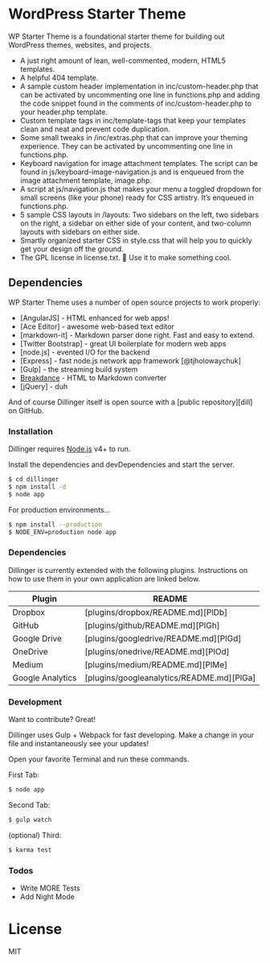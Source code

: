 # WordPress Starter Theme

WP Starter Theme is a foundational starter theme for building out WordPress themes, websites, and projects. 

  - A just right amount of lean, well-commented, modern, HTML5 templates.
  - A helpful 404 template.
  - A sample custom header implementation in inc/custom-header.php that can be activated by uncommenting one line in functions.php and adding the code snippet found in the comments of inc/custom-header.php to your header.php template.
  - Custom template tags in inc/template-tags that keep your templates clean and neat and prevent code duplication.
  - Some small tweaks in /inc/extras.php that can improve your theming experience. They can be activated by uncommenting one line in functions.php.
  - Keyboard navigation for image attachment templates. The script can be found in js/keyboard-image-navigation.js and is enqueued from the image attachment template, image.php.
  - A script at js/navigation.js that makes your menu a toggled dropdown for small screens (like your phone) ready for CSS artistry. It’s enqueued in functions.php.
  - 5 sample CSS layouts in /layouts: Two sidebars on the left, two sidebars on the right, a sidebar on either side of your content, and two-column layouts with sidebars on either side.
  - Smartly organized starter CSS in style.css that will help you to quickly get your design off the ground.
  - The GPL license in license.txt. 🙂 Use it to make something cool.

## Dependencies

WP Starter Theme uses a number of open source projects to work properly:

* [AngularJS] - HTML enhanced for web apps!
* [Ace Editor] - awesome web-based text editor
* [markdown-it] - Markdown parser done right. Fast and easy to extend.
* [Twitter Bootstrap] - great UI boilerplate for modern web apps
* [node.js] - evented I/O for the backend
* [Express] - fast node.js network app framework [@tjholowaychuk]
* [Gulp] - the streaming build system
* [Breakdance](https://breakdance.github.io/breakdance/) - HTML to Markdown converter
* [jQuery] - duh

And of course Dillinger itself is open source with a [public repository][dill]
 on GitHub.

### Installation

Dillinger requires [Node.js](https://nodejs.org/) v4+ to run.

Install the dependencies and devDependencies and start the server.

```sh
$ cd dillinger
$ npm install -d
$ node app
```

For production environments...

```sh
$ npm install --production
$ NODE_ENV=production node app
```

### Dependencies

Dillinger is currently extended with the following plugins. Instructions on how to use them in your own application are linked below.

| Plugin | README |
| ------ | ------ |
| Dropbox | [plugins/dropbox/README.md][PlDb] |
| GitHub | [plugins/github/README.md][PlGh] |
| Google Drive | [plugins/googledrive/README.md][PlGd] |
| OneDrive | [plugins/onedrive/README.md][PlOd] |
| Medium | [plugins/medium/README.md][PlMe] |
| Google Analytics | [plugins/googleanalytics/README.md][PlGa] |


### Development

Want to contribute? Great!

Dillinger uses Gulp + Webpack for fast developing.
Make a change in your file and instantaneously see your updates!

Open your favorite Terminal and run these commands.

First Tab:
```sh
$ node app
```

Second Tab:
```sh
$ gulp watch
```

(optional) Third:
```sh
$ karma test
```

### Todos

 - Write MORE Tests
 - Add Night Mode

# License

MIT
